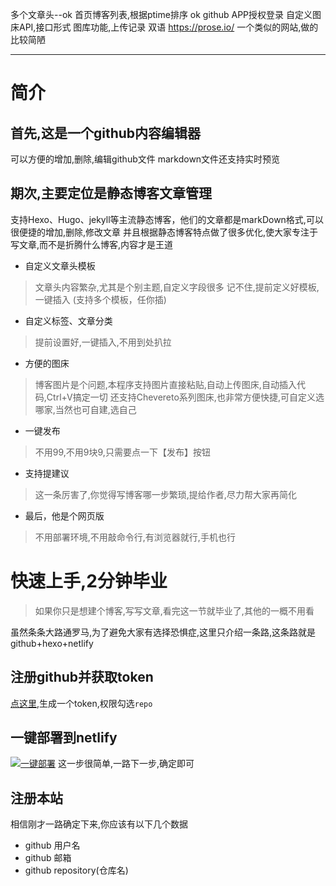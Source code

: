 多个文章头--ok
首页博客列表,根据ptime排序 ok
github APP授权登录
自定义图床API,接口形式
图库功能,上传记录
双语
https://prose.io/ 一个类似的网站,做的比较简陋

---
# 简介

## 首先,这是一个github内容编辑器
可以方便的增加,删除,编辑github文件
markdown文件还支持实时预览

## 期次,主要定位是静态博客文章管理

支持Hexo、Hugo、jekyll等主流静态博客，他们的文章都是markDown格式,可以很便捷的增加,删除,修改文章
并且根据静态博客特点做了很多优化,使大家专注于写文章,而不是折腾什么博客,内容才是王道

* 自定义文章头模板

> 文章头内容繁杂,尤其是个别主题,自定义字段很多 记不住,提前定义好模板,一键插入
(支持多个模板，任你插)

* 自定义标签、文章分类

> 提前设置好,一键插入,不用到处扒拉

* 方便的图床

> 博客图片是个问题,本程序支持图片直接粘贴,自动上传图床,自动插入代码,Ctrl+V搞定一切
还支持Chevereto系列图床,也非常方便快捷,可自定义选哪家,当然也可自建,选自己

* 一键发布

> 不用99,不用9块9,只需要点一下【发布】按钮

* 支持提建议

> 这一条厉害了,你觉得写博客哪一步繁琐,提给作者,尽力帮大家再简化

* 最后，他是个网页版

> 不用部署环境,不用敲命令行,有浏览器就行,手机也行

# 快速上手,2分钟毕业

> 如果你只是想建个博客,写写文章,看完这一节就毕业了,其他的一概不用看

虽然条条大路通罗马,为了避免大家有选择恐惧症,这里只介绍一条路,这条路就是
github+hexo+netlify

## 注册github并获取token
[点这里](https://github.com/settings/tokens "点这里"),生成一个token,权限勾选`repo`

## 一键部署到netlify

[![一键部署](https://d33wubrfki0l68.cloudfront.net/65a18ef24e011fbc0b5ddb411d611c0e1d1111a6/17e0b/images/deploy-button.svg "一键部署")](https://app.netlify.com/start/deploy?repository=https://github.com/sbedit/sbedit.github.io "一键部署")
这一步很简单,一路下一步,确定即可

## 注册本站

相信刚才一路确定下来,你应该有以下几个数据
* github 用户名
* github 邮箱
* github repository(仓库名)










